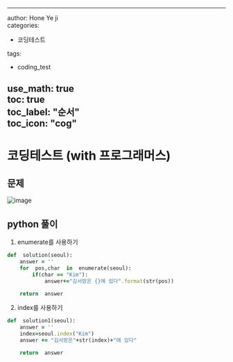 

---
author: Hone Ye ji  
categories:   
  - 코딩테스트  

tags:
  - coding_test  

use_math: true  
toc: true  
toc_label: "순서"  
toc_icon: "cog"  
---


# 코딩테스트 (with 프로그래머스)

## 문제
![image](https://user-images.githubusercontent.com/45659433/155485880-f54b8044-9998-4582-a6ef-175f210bfba9.png)


## python 풀이 

1. enumerate를 사용하기
```ruby
def  solution(seoul):
	answer = ''
	for  pos,char  in  enumerate(seoul):
		if(char == "Kim"):
			answer+="김서방은 {}에 있다".format(str(pos))

	return  answer
```


2. index를 사용하기
```ruby
def  solution1(seoul):
	answer = ''
	index=seoul.index("Kim")
	answer += "김서방은"+str(index)+"에 있다"

	return  answer
```
<!--stackedit_data:
eyJoaXN0b3J5IjpbLTExNDk3NDE1OSwtMjcxNDEwMzA5XX0=
-->

